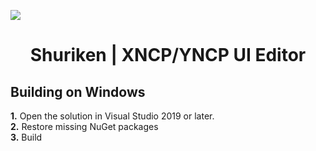 ![](https://github.com/NextinMono/Shuriken/blob/master/bannershuriken.png)
<h1 align="center">
  <b>Shuriken</b> | XNCP/YNCP UI Editor</h1>
<h2>Building on Windows</h2>
<b>1.</b> Open the solution in Visual Studio 2019 or later.<br/>
<b>2.</b> Restore missing NuGet packages<br/>
<b>3.</b> Build
